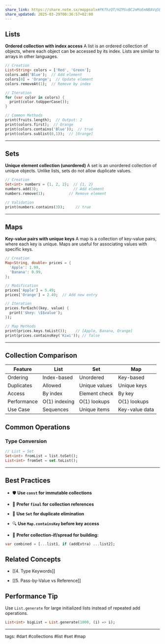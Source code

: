 ```yaml
---
share_link: https://share.note.sx/moppsolx#PKfhzQT/HZPGvBC2mMoEmNBAVq5EAJm0os6rlTeC4JI
share_updated: 2025-03-29T00:36:57+02:00
---
```


## Lists
**Ordered collection with index access**
A list is an ordered collection of objects, where each object can be accessed by its index. Lists are similar to arrays in other languages.

```dart
// Creation  
List<String> colors = ['Red', 'Green'];
colors.add('Blue');  // Add element
colors[0] = 'Orange';  // Update element
colors.removeAt(1);  // Remove by index

// Iteration
for (var color in colors) {
  print(color.toUpperCase());
}

// Common Methods
print(fruits.length);  // Output: 2
print(colors.first);  // Orange
print(colors.contains('Blue'));  // true
print(colors.sublist(0,1));  // [Orange]
```

---

## Sets

**Unique element collection (unordered)**
A set is an unordered collection of unique objects. Unlike lists, sets do not allow duplicate values.

```dart
// Creation  
Set<int> numbers = {1, 2, 2};  // {1, 2}
numbers.add(3);                // Add element
numbers.remove(1);           // Remove element

// Validation
print(numbers.contains(3));     // true
```

---

## Maps

**Key-value pairs with unique keys**
A map is a collection of key-value pairs, where each key is unique. Maps are useful for associating values with specific keys.

```dart
// Creation
Map<String, double> prices = {
  'Apple': 1.99,
  'Banana': 0.99,
};

// Modification
prices['Apple'] = 5.49;  
prices['Orange'] = 2.49;  // Add new entry

// Iteration
prices.forEach((key, value) {
  print('$key: \$$value');
});

// Map Methods
print(prices.keys.toList());    // [Apple, Banana, Orange]
print(prices.containsKey('Kiwi')); // false
```

---

## Collection Comparison

|Feature|List|Set|Map|
|---|---|---|---|
|Ordering|Index-based|Unordered|Key-based|
|Duplicates|Allowed|Unique values|Unique keys|
|Access|By index|Element check|By key|
|Performance|O(1) indexing|O(1) lookups|O(1) lookups|
|Use Case|Sequences|Unique items|Key-value data|

## Common Operations

### Type Conversion

```dart
// List ↔ Set
Set<int> fromList = list.toSet();
List<int> fromSet = set.toList();
```

---

## Best Practices

- 🛡️ **Use `const` for immutable collections**
    
- 🔑 **Prefer `final` for collection references**
    
- 🧹 **Use `Set` for duplicate elimination**
    
- 🔍 **Use `Map.containsKey` before key access**
    
- 🚀 **Prefer collection-if/spread for building:**
    

```dart
var combined = [...list1, if (addExtra) ...list2];
```

## Related Concepts
- [[4. Type Keywords]]
    
- [[5. Pass-by-Value vs Reference]]
## Performance Tip

Use `List.generate` for large initialized lists instead of repeated add operations.

```dart
List<int> bigList = List.generate(1000, (i) => i);
```
---

tags: #dart #collections #list #set #map